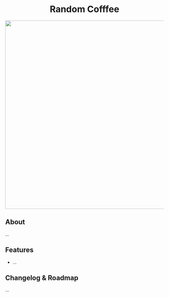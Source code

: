 <h1 align="center">Random Cofffee</h1>
<p align="center">
  <img src="https://user-images.githubusercontent.com/8003175/153062998-32285964-562b-433a-afa7-e18a8b258b85.png" width="600px">
</p>


## About
...

## Features
- ...

## Changelog & Roadmap
...
